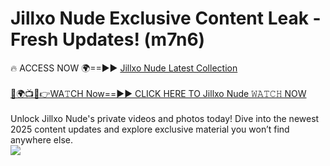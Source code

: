 # Jillxo Nude Exclusive Content Leak - Fresh Updates! (m7n6)

🔥 ACCESS NOW 🌍==►► <a href="https://tinyurl.com/yc657z5k" rel="nofollow">Jillxo Nude Latest Collection</a>
<br><br>
[🔴🌍📺📱👉WA𝚃CH Now==►► CLICK HERE TO Jillxo Nude 𝚆𝙰𝚃𝙲𝙷 NOW](https://tinyurl.com/yc657z5k)
<br><br>
Unlock Jillxo Nude's private videos and photos today! Dive into the newest 2025 content updates and explore exclusive material you won’t find anywhere else.
<br>
<a href="https://tinyurl.com/yc657z5k" rel="nofollow" data-target="animated-image.originalLink"><img src="https://camo.githubusercontent.com/8a4f000d20f83aca3bf7ec5f350d767afa0574a8a352519fd8cfa583a6f93a33/68747470733a2f2f692e696d6775722e636f6d2f644a486b345a712e676966" data-canonical-src="https://i.imgur.com/dJHk4Zq.gif" style="max-width: 100%; display: inline-block;" data-target="animated-image.originalImage"></a>
<br>
